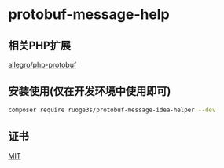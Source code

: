 # protobuf-message-help

## 相关PHP扩展
[allegro/php-protobuf](https://github.com/allegro/php-protobuf.git)


## 安装使用(仅在开发环境中使用即可)
```bash
composer require ruoge3s/protobuf-message-idea-helper --dev
```


## 证书
[MIT](./LICENSE)